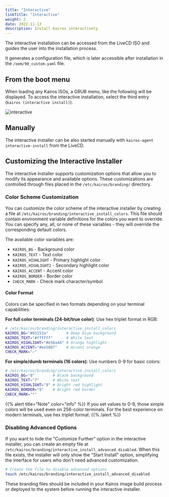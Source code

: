 ```yaml
---
title: "Interactive"
linkTitle: "Interactive"
weight: 2
date: 2022-11-13
description: Install Kairos interactively
---
```


The interactive installation can be accessed from the LiveCD ISO and guides the user into the installation process.

It generates a configuration file, which is later accessible after installation in the `/oem/90_custom.yaml` file.

## From the boot menu

When loading any Kairos ISOs, a GRUB menu, like the following will be displayed. To access the interactive installation, select the third entry (`kairos (interactive install)`).

![interactive](https://user-images.githubusercontent.com/2420543/189219819-6b16d13d-c409-4b9b-889b-12792f800a08.gif)

## Manually

The interactive installer can be also started manually with `kairos-agent interactive-install` from the LiveCD.

## Customizing the Interactive Installer

The interactive installer supports customization options that allow you to modify its appearance and available options. These customizations are controlled through files placed in the `/etc/kairos/branding/` directory.

### Color Scheme Customization

You can customize the color scheme of the interactive installer by creating a file at `/etc/kairos/branding/interactive_install_colors`. This file should contain environment variable definitions for the colors you want to override. You can specify any, all, or none of these variables - they will override the corresponding default colors.

The available color variables are:

- `KAIROS_BG` - Background color
- `KAIROS_TEXT` - Text color  
- `KAIROS_HIGHLIGHT` - Primary highlight color
- `KAIROS_HIGHLIGHT2` - Secondary highlight color
- `KAIROS_ACCENT` - Accent color
- `KAIROS_BORDER` - Border color
- `CHECK_MARK` - Check mark character/symbol

#### Color Format

Colors can be specified in two formats depending on your terminal capabilities:

**For full color terminals (24-bit/true color)**: Use hex triplet format in RGB:
```bash
# /etc/kairos/branding/interactive_install_colors
KAIROS_BG="#03153a"        # Deep blue background
KAIROS_TEXT="#ffffff"      # White text
KAIROS_HIGHLIGHT="#e56a44" # Orange highlight
KAIROS_ACCENT="#ee5007"    # Accent orange
CHECK_MARK="✓"
```

**For simple/dumb terminals (16 colors)**: Use numbers 0-9 for basic colors:
```bash
# /etc/kairos/branding/interactive_install_colors
KAIROS_BG="0"        # Black background
KAIROS_TEXT="7"      # White text
KAIROS_HIGHLIGHT="9" # Bright red highlight
KAIROS_BORDER="9"    # Bright red border
CHECK_MARK="*"
```

{{% alert title="Note" color="info" %}}
If you set values to 0-9, those simple colors will be used even on 256-color terminals. For the best experience on modern terminals, use hex triplet format.
{{% /alert %}}

### Disabling Advanced Options

If you want to hide the "Customize Further" option in the interactive installer, you can create an empty file at `/etc/kairos/branding/interactive_install_advanced_disabled`. When this file exists, the installer will only show the "Start Install" option, simplifying the interface for users who don't need advanced customization.

```bash
# Create the file to disable advanced options
touch /etc/kairos/branding/interactive_install_advanced_disabled
```

These branding files should be included in your Kairos image build process or deployed to the system before running the interactive installer.
